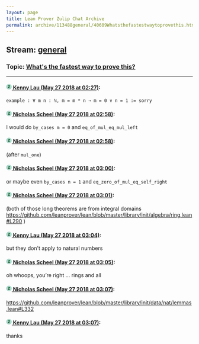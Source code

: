 ```yaml
---
layout: page
title: Lean Prover Zulip Chat Archive 
permalink: archive/113488general/40609Whatsthefastestwaytoprovethis.html
---
```


## Stream: [general](index.html)
### Topic: [What's the fastest way to prove this?](40609Whatsthefastestwaytoprovethis.html)

---

#### [![Click to go to Zulip](../../assets/img/zulip2.png) Kenny Lau (May 27 2018 at 02:27)](https://leanprover.zulipchat.com/#narrow/stream/113488-general/topic/What%27s%20the%20fastest%20way%20to%20prove%20this%3F/near/127145665):
```lean
example : ∀ m n : ℕ, m = m * n → m = 0 ∨ n = 1 := sorry
```

#### [![Click to go to Zulip](../../assets/img/zulip2.png) Nicholas Scheel (May 27 2018 at 02:58)](https://leanprover.zulipchat.com/#narrow/stream/113488-general/topic/What%27s%20the%20fastest%20way%20to%20prove%20this%3F/near/127146413):
I would do `by_cases m = 0` and `eq_of_mul_eq_mul_left`

#### [![Click to go to Zulip](../../assets/img/zulip2.png) Nicholas Scheel (May 27 2018 at 02:58)](https://leanprover.zulipchat.com/#narrow/stream/113488-general/topic/What%27s%20the%20fastest%20way%20to%20prove%20this%3F/near/127146414):
(after `mul_one`)

#### [![Click to go to Zulip](../../assets/img/zulip2.png) Nicholas Scheel (May 27 2018 at 03:00)](https://leanprover.zulipchat.com/#narrow/stream/113488-general/topic/What%27s%20the%20fastest%20way%20to%20prove%20this%3F/near/127146464):
or maybe even `by_cases n = 1` and `eq_zero_of_mul_eq_self_right`

#### [![Click to go to Zulip](../../assets/img/zulip2.png) Nicholas Scheel (May 27 2018 at 03:01)](https://leanprover.zulipchat.com/#narrow/stream/113488-general/topic/What%27s%20the%20fastest%20way%20to%20prove%20this%3F/near/127146473):
(both of those long theorems are from integral domains https://github.com/leanprover/lean/blob/master/library/init/algebra/ring.lean#L290 )

#### [![Click to go to Zulip](../../assets/img/zulip2.png) Kenny Lau (May 27 2018 at 03:04)](https://leanprover.zulipchat.com/#narrow/stream/113488-general/topic/What%27s%20the%20fastest%20way%20to%20prove%20this%3F/near/127146560):
but they don't apply to natural numbers

#### [![Click to go to Zulip](../../assets/img/zulip2.png) Nicholas Scheel (May 27 2018 at 03:05)](https://leanprover.zulipchat.com/#narrow/stream/113488-general/topic/What%27s%20the%20fastest%20way%20to%20prove%20this%3F/near/127146567):
oh whoops, you’re right ... rings and all

#### [![Click to go to Zulip](../../assets/img/zulip2.png) Nicholas Scheel (May 27 2018 at 03:07)](https://leanprover.zulipchat.com/#narrow/stream/113488-general/topic/What%27s%20the%20fastest%20way%20to%20prove%20this%3F/near/127146620):
https://github.com/leanprover/lean/blob/master/library/init/data/nat/lemmas.lean#L332

#### [![Click to go to Zulip](../../assets/img/zulip2.png) Kenny Lau (May 27 2018 at 03:07)](https://leanprover.zulipchat.com/#narrow/stream/113488-general/topic/What%27s%20the%20fastest%20way%20to%20prove%20this%3F/near/127146625):
thanks

